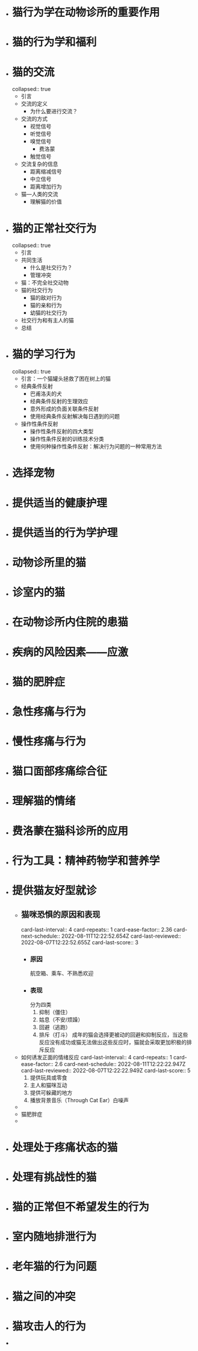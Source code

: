 - # 猫行为学在动物诊所的重要作用
- # 猫的行为学和福利
- # 猫的交流
  collapsed:: true
	- 引言
	- 交流的定义
		- 为什么要进行交流？
	- 交流的方式
		- 视觉信号
		- 听觉信号
		- 嗅觉信号
			- 费洛蒙
		- 触觉信号
	- 交流复杂的信息
		- 距离缩减信号
		- 中立信号
		- 距离增加行为
	- 猫—人类的交流
		- 理解猫的价值
- # 猫的正常社交行为
  collapsed:: true
	- 引言
	- 共同生活
		- 什么是社交行为？
		- 管理冲突
	- 猫：不完全社交动物
	- 猫的社交行为
		- 猫的敌对行为
		- 猫的亲和行为
		- 幼猫的社交行为
	- 社交行为和有主人的猫
	- 总结
- # 猫的学习行为
  collapsed:: true
	- 引言：一个猫罐头拯救了困在树上的猫
	- 经典条件反射
		- 巴甫洛夫的犬
		- 经典条件反射的生理效应
		- 意外形成的负面关联条件反射
		- 使用经典条件反射解决每日遇到的问题
	- 操作性条件反射
		- 操作性条件反射的四大类型
		- 操作性条件反射的训练技术分类
		- 使用何种操作性条件反射：解决行为问题的一种常用方法
- # 选择宠物
- # 提供适当的健康护理
- # 提供适当的行为学护理
- # 动物诊所里的猫
- # 诊室内的猫
- # 在动物诊所内住院的患猫
- # 疾病的风险因素——应激
- # 猫的肥胖症
- # 急性疼痛与行为
- # 慢性疼痛与行为
- # 猫口面部疼痛综合征
- # 理解猫的情绪
- # 费洛蒙在猫科诊所的应用
- # 行为工具：精神药物学和营养学
- # 提供猫友好型就诊
	- ## 猫咪恐惧的原因和表现
	  card-last-interval:: 4
	  card-repeats:: 1
	  card-ease-factor:: 2.36
	  card-next-schedule:: 2022-08-11T12:22:52.654Z
	  card-last-reviewed:: 2022-08-07T12:22:52.655Z
	  card-last-score:: 3
		- ### 原因
		  航空箱、乘车、不熟悉欢迎
		- ### 表现
		  分为四类
		  1. 抑制（僵住）
		  2. 姑息（不安/烦躁）
		  3. 回避（逃跑）
		  4. 排斥（打斗）
		  成年的猫会选择更被动的回避和抑制反应，当这些反应没有成功或猫无法做出这些反应时，猫就会采取更加积极的排斥反应
	- 如何诱发正面的情绪反应 
	  card-last-interval:: 4
	  card-repeats:: 1
	  card-ease-factor:: 2.6
	  card-next-schedule:: 2022-08-11T12:22:22.947Z
	  card-last-reviewed:: 2022-08-07T12:22:22.949Z
	  card-last-score:: 5
	  1. 提供玩具或零食
	  2. 主人和猫咪互动
	  3. 提供可躲藏的地方
	  4. 播放背景音乐（Through Cat Ear）白噪声
	-
	- 猫肥胖症
	-
- # 处理处于疼痛状态的猫
- # 处理有挑战性的猫
- # 猫的正常但不希望发生的行为
- # 室内随地排泄行为
- # 老年猫的行为问题
- # 猫之间的冲突
- # 猫攻击人的行为
-